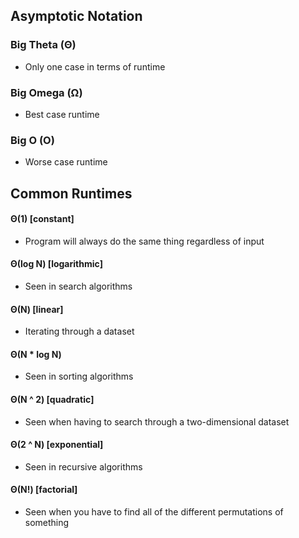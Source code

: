 ## Asymptotic Notation
### Big Theta (Θ)
 - Only one case in terms of runtime

### Big Omega (Ω)
 - Best case runtime

### Big O (O)
 - Worse case runtime

## Common Runtimes
#### Θ(1) [constant]
 - Program will always do the same thing regardless of input
#### Θ(log N) [logarithmic]
 - Seen in search algorithms
#### Θ(N) [linear]
 - Iterating through a dataset
#### Θ(N * log N)
 - Seen in sorting algorithms
#### Θ(N ^ 2) [quadratic]
 - Seen when having to search through a two-dimensional dataset
#### Θ(2 ^ N) [exponential]
 - Seen in recursive algorithms
#### Θ(N!) [factorial]
 - Seen when you have to find all of the different permutations of something

